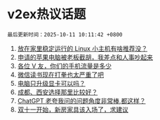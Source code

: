# v2ex热议话题

`最后更新时间：2025-10-11 10:11:42 +0800`

1. [放在家里稳定运行的 Linux 小主机有啥推荐没？](https://www.v2ex.com/t/1164108)
1. [申请的苹果电脑被老板截胡，我差点和人事吵起来](https://www.v2ex.com/t/1164285)
1. [各位 V 友，你们的手机流量是多少](https://www.v2ex.com/t/1164179)
1. [微信读书现在打拳也太严重了吧](https://www.v2ex.com/t/1164166)
1. [电脑只升级显卡可以吗？](https://www.v2ex.com/t/1164098)
1. [成都、西安选择那里比较好？](https://www.v2ex.com/t/1164189)
1. [ChatGPT
老夸我问的问题角度非常棒,都这样？](https://www.v2ex.com/t/1164222)
1. [双十一开始，新房家具该入场了，求建议](https://www.v2ex.com/t/1164109)

